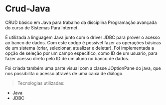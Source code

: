 # Crud-Java

CRUD básico em Java para trabalho da disciplina Programação avançada do curso de Sistemas Para Internet. 

É utilizada a linguagem Java junto com o driver JDBC para prover o acesso ao banco de dados. 
Com este códgo é possivel fazer as operações básicas de um sistema (criar, selecionar, atualizar e deletar). Foi implementada a opção de seleção por um campo especifico, como ID de um usuario, para fazer acesso direto pelo ID de um aluno no banco de dados.

Foi criada também uma parte visual com a classe JOptionPane do java, que nos possibilita o acesso através de uma caixa de diálogo.

> Tecnologias utilizadas:
* Java
* JDBC
